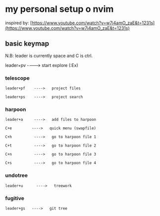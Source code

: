 # my personal setup o nvim

inspired by: [https://www.youtube.com/watch?v=w7i4amO_zaE&t=1231s](https://www.youtube.com/watch?v=w7i4amO_zaE&t=1231s)


## basic keymap

N.B: leader is currently space and C is ctrl.

leader+pv    ---->   start explore (:Ex)

### telescope
    leader+pf    ---->   project files

    leader+ps    ---->   project search

### harpoon
    leader+a     ---->   add files to harpoon

    C+e         ---->   quick menu (swapfile)

    C+h          ---->   go to harpoon file 1

    C+t          ---->   go to harpoon file 2

    C+n          ---->   go to harpoon file 3

    C+s          ---->   go to harpoon file 4

### undotree

    leader+u      ---->   treework

### fugitive    

    leader+gs   ---->   git tree

